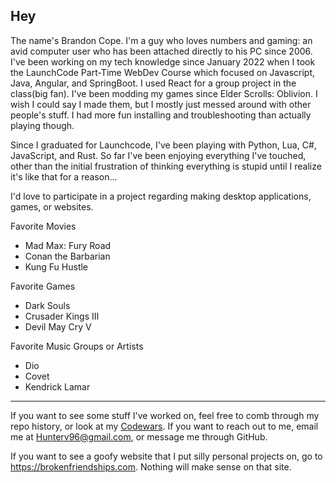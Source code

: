 <!---
CopeBrandon/CopeBrandon is a ✨ special ✨ repository because its `README.md` (this file) appears on your GitHub profile.
You can click the Preview link to take a look at your changes.
--->


Hey 
---
The name's Brandon Cope. I'm a guy who loves numbers and gaming: an avid computer user who has been attached directly to his PC since 2006. I've been working on my tech knowledge since January 2022 when I took the LaunchCode Part-Time WebDev Course which focused on Javascript, Java, Angular, and SpringBoot. I used React for a group project in the class(big fan).
I've been modding my games since Elder Scrolls: Oblivion. I wish I could say I made them, but I mostly just messed around with other people's stuff. I had more fun installing and troubleshooting than actually playing though. 

Since I graduated for Launchcode, I've been playing with Python, Lua, C#, JavaScript, and Rust. So far I've been enjoying everything I've touched, other than the initial frustration of thinking everything is stupid until I realize it's like that for a reason...

I'd love to participate in a project regarding making desktop applications, games, or websites.

Favorite Movies
- Mad Max: Fury Road
- Conan the Barbarian
- Kung Fu Hustle

Favorite Games
- Dark Souls
- Crusader Kings III
- Devil May Cry V

Favorite Music Groups or Artists
- Dio
- Covet
- Kendrick Lamar

---
If you want to see some stuff I've worked on, feel free to comb through my repo history, or look at my [Codewars](https://www.codewars.com/users/CopeBrandon). 
If you want to reach out to me, email me at Hunterv96@gmail.com, or message me through GitHub.

If you want to see a goofy website that I put silly personal projects on, go to https://brokenfriendships.com. Nothing will make sense on that site.
